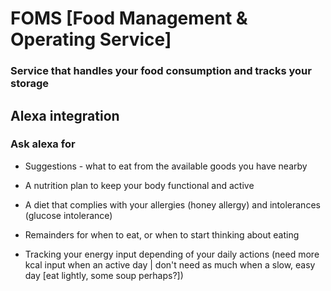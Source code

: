 # FOMS [Food Management & Operating Service]
### Service that handles your food consumption and tracks your storage



## Alexa integration

### Ask alexa for
- Suggestions - what to eat from the available goods you have nearby
- A nutrition plan to keep your body functional and active
- A diet that complies with your allergies (honey allergy) and intolerances (glucose intolerance) 

- Remainders for when to eat, or when to start thinking about eating
- Tracking your energy input depending of your daily actions (need more kcal input when an active day | don't need as much when a slow, easy day [eat lightly, some soup perhaps?])


